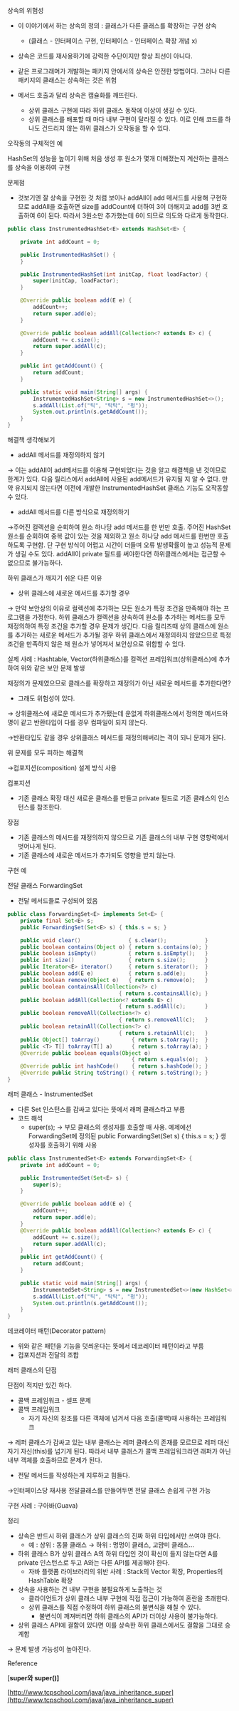 상속의 위험성

- 이 이야기에서 하는 상속의 정의 : 클래스가 다른 클래스를 확장하는 구현 상속
    - (클래스 - 인터페이스 구현, 인터페이스 - 인터페이스 확장 개념 x)
- 상속은 코드를 재사용하기에 강력한 수단이지만 항상 최선이 아니다.
- 같은 프로그래머가 개발하는 패키지 안에서의 상속은 안전한 방법이다. 그러나 다른 패키지의 클래스는 상속하는 것은 위험

- 메서드 호출과 달리 상속은 캡슐화를 깨뜨린다.
    - 상위 클래스 구현에 따라 하위 클래스 동작에 이상이 생길 수 있다.
    - 상위 클래스를 배포할 때 마다 내부 구현이 달라질 수 있다. 이로 인해 코드를 하나도 건드리지 않는 하위 클래스가 오작동을 할 수 있다.

오작동의 구체적인 예

HashSet의 성능을 높이기 위해 처음 생성 후 원소가 몇개 더해졌는지 계산하는 클래스를 상속을 이용하여 구현

문제점

- 것보기엔 잘 상속을 구현한 것 처럼 보이나 addAll이 add 메서드를 사용해 구현하므로 addAll을 호출하면 size를 addCount에 더하여 3이 더해지고 add를 3번 호출하여 6이 된다. 따라서 3원소만 추가했는데 6이 되므로 의도와 다르게 동작한다.

```java
public class InstrumentedHashSet<E> extends HashSet<E> {

    private int addCount = 0;

    public InstrumentedHashSet() {
    }

    public InstrumentedHashSet(int initCap, float loadFactor) {
        super(initCap, loadFactor);
    }

    @Override public boolean add(E e) {
        addCount++;
        return super.add(e);
    }

    @Override public boolean addAll(Collection<? extends E> c) {
        addCount += c.size();
        return super.addAll(c);
    }

    public int getAddCount() {
        return addCount;
    }

    public static void main(String[] args) {
        InstrumentedHashSet<String> s = new InstrumentedHashSet<>();
        s.addAll(List.of("틱", "탁탁", "펑"));
        System.out.println(s.getAddCount());
    }
}
```

해결책 생각해보기

- addAll 메서드를 재정의하지 않기

→ 이는 addAll이 add메서드를 이용해 구현되었다는 것을 알고 해결책을 낸 것이므로 한계가 있다. 다음 릴리스에서 addAll에 사용된 add메서드가 유지될 지 알 수 없다. 만약 유지되지 않는다면 이전에 개발한 InstrumentedHashSet 클래스 기능도 오작동할 수 있다.

- addAll 메서드를 다른 방식으로 재정의하기

→주어진 컬렉션을 순회하여 원소 하나당 add 메서드를 한 번만 호출. 주어진 HashSet 원소를 순회하여 중복 값이 있는 것을 제외하고 원소 하나당 add 메서드를 한번만 호출하도록 구현함. 단 구현 방식이 어렵고 시간이 더들며 오류 발생확률이 높고 성능적 문제가 생길 수도 있다. addAll이 private 필드를 써야한다면 하위클래스에서는 접근할 수 없으므로 불가능하다.

하위 클래스가 깨지기 쉬운 다른 이유

- 상위 클래스에 새로운 메서드를 추가할 경우

→ 만약 보안상의 이유로 컬렉션에 추가하는 모든 원소가 특정 조건을 만족해야 하는 프로그램을 가정한다. 하위 클래스가 컬렉션을 상속하여 원소를 추가하는 메서드를 모두 재정의하여 특정 조건을 추가할 경우 문제가 생긴다. 다음 릴리즈때 상의 클래스에 원소를 추가하는 새로운 메서드가 추가될 경우 하위 클래스에서 재정의하지 않았으므로 특정 조건을 만족하지 않은 채 원소가 넣어져서 보안상으로 위함할 수 있다.

실제 사례 : Hashtable, Vector(하위클래스)를 컬렉션 프레임워크(상위클래스)에 추가하여 위와 같은 보안 문제 발생

재정의가 문제였으므로 클래스를 확장하고 재정의가 아닌 새로운 메서드를 추가한다면?

- 그래도 위험성이 있다.

→ 상위클래스에 새로운 메서드가 추가됐는데 운없게 하위클래스에서 정의한 메서드와 명이 같고 반환타입이 다를 경우 컴파일이 되지 않는다.

→반환타입도 같을 경우 상위클래스 메서드를 재정의해버리는 격이 되니 문제가 된다.

위 문제를 모두 피하는 해결책

→컴포지션(composition) 설계 방식 사용

컴포지션

- 기존 클래스 확장 대신 새로운 클래스를 만들고 private 필드로 기존 클래스의 인스턴스를 참조한다.

장점

- 기존 클래스의 메서드를 재정의하지 않으므로 기존 클래스의 내부 구현 영향력에서 벗어나게 된다.
- 기존 클래스에 새로운 메서드가 추가되도 영향을 받지 않는다.

구현 예

전달 클래스 ForwardingSet

- 전달 메서드들로 구성되어 있음

```java
public class ForwardingSet<E> implements Set<E> {
    private final Set<E> s;
    public ForwardingSet(Set<E> s) { this.s = s; }

    public void clear()               { s.clear();            }
    public boolean contains(Object o) { return s.contains(o); }
    public boolean isEmpty()          { return s.isEmpty();   }
    public int size()                 { return s.size();      }
    public Iterator<E> iterator()     { return s.iterator();  }
    public boolean add(E e)           { return s.add(e);      }
    public boolean remove(Object o)   { return s.remove(o);   }
    public boolean containsAll(Collection<?> c)
                                   { return s.containsAll(c); }
    public boolean addAll(Collection<? extends E> c)
                                   { return s.addAll(c);      }
    public boolean removeAll(Collection<?> c)
                                   { return s.removeAll(c);   }
    public boolean retainAll(Collection<?> c)
                                   { return s.retainAll(c);   }
    public Object[] toArray()          { return s.toArray();  }
    public <T> T[] toArray(T[] a)      { return s.toArray(a); }
    @Override public boolean equals(Object o)
                                       { return s.equals(o);  }
    @Override public int hashCode()    { return s.hashCode(); }
    @Override public String toString() { return s.toString(); }
}
```

래퍼 클래스 - InstrumentedSet

- 다른 Set 인스턴스를 감싸고 있다는 뜻에서 래퍼 클래스라고 부름
- 코드 해석
    - super(s); → 부모 클래스의 생성자를 호출할 때 사용. 예제에선 ForwardingSet<E>에 정의된 public ForwardingSet(Set<E> s) { this.s = s; } 생성자를 호출하기 위해 사용

```java
public class InstrumentedSet<E> extends ForwardingSet<E> {
    private int addCount = 0;

    public InstrumentedSet(Set<E> s) {
        super(s);
    }

    @Override public boolean add(E e) {
        addCount++;
        return super.add(e);
    }
    @Override public boolean addAll(Collection<? extends E> c) {
        addCount += c.size();
        return super.addAll(c);
    }
    public int getAddCount() {
        return addCount;
    }

    public static void main(String[] args) {
        InstrumentedSet<String> s = new InstrumentedSet<>(new HashSet<>());
        s.addAll(List.of("틱", "탁탁", "펑"));
        System.out.println(s.getAddCount());
    }
}
```

데코레이터 패턴(Decorator pattern)

- 위와 같은 패턴을 기능을 덧씌운다는 뜻에서 데코레이터 패턴이라고 부름
- 컴포지션과 전달의 조합

래퍼 클래스의 단점

단점이 적지만 있긴 하다.

- 콜백 프레임워크 - 셀프 문제
- 콜백 프레임워크
    - 자기 자신의 참조를 다른 객체에 넘겨서 다음 호출(콜백)때 사용하는 프레임워크

→ 레퍼 클래스가 감싸고 있는 내부 클래스는 레퍼 클래스의 존재를 모르므로 레퍼 대신 자기 자신(this)를 넘기게 된다. 따라서 내부 클래스가 콜백 프레임워크라면 래퍼가 아닌 내부 객체를 호출하므로 문제가 된다.

- 전달 메서드를 작성하는게 지루하고 힘들다.

→인터페이스당 재사용 전달클래스를 만들어두면 전달 클래스 손쉽게 구현 가능

구현 사례 : 구아바(Guava)

정리

- 상속은 반드시 하위 클래스가 상위 클래스의 진짜 하위 타입에서만 쓰여야 한다.
    - 예 : 상위 : 동물 클래스  → 하위 : 멍멍이 클래스, 고먐미 클래스...
- 하위 클래스 B가 상위 클래스 A의 하위 타입인 것이 확신이 들지 않는다면 A를 private 인스턴스로 두고 A와는 다른 API를 제공해야 한다.
    - 자바 플랫폼 라이브러리의 위반 사례 : Stack의 Vector 확장, Properties의 HashTable 확장
- 상속을 사용하는 건 내부 구현을 불필요하게 노출하는 것
    - 클라이언트가 상위 클래스 내부 구현에 직접 접근이 가능하여 혼란을 초래한다.
    - 상위 클래스를 직접 수정하여 하위 클래스의 불변식을 해칠 수 있다.
        - 불변식이 깨져버리면 하위 클래스의 API가 더이상 사용이 불가능하다.
- 상위 클래스 API에 결함이 있다면 이를 상속한 하위 클래스에서도 결함을 그대로 승계함

→ 문제 발생 가능성이 높아진다.

Reference

[**super와 super()]**

[http://www.tcpschool.com/java/java_inheritance_super](http://www.tcpschool.com/java/java_inheritance_super)
